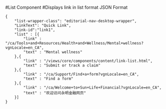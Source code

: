 #List Component
#Displays link in list format
JSON Format
```
{
    "list-wrapper-class": "editorial-nav-desktop-wrapper",
    "LinkText": "Quick Link",
    "link-id":"link1",
    "list" : [{
        "link" : "/ca/Tools+and+Resources/Health+and+Wellness/Mental+wellness?vgnLocale=en_CA",
        "text" : "Mental wellness"
    },{
        "link" : "/views/core/components/content/link-list.html",
        "text" : "Submit or track a claim"
    },{
        "link" : "/ca/Support/Find+a+form?vgnLocale=en_CA",
        "text" : "Find a form"
    },{
        "link" : "/ca/Welcome+to+Sun+Life+Financial?vgnLocale=en_CA",
        "text" : "欢迎访问永明金融网页"
    }]
}
```
<!-- Classes available for "list-wrapper-class" are "lists-wrapper" and "editorial-nav-desktop-wrapper"-->